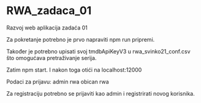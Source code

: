 # RWA_zadaca_01
 Razvoj web aplikacija zadaća 01

Za pokretanje potrebno je prvo napraviti npm run pripremi.

Također je potrebno upisati svoj tmdbApiKeyV3 u rwa_svinko21_conf.csv što omogućava pretraživanje serija.

Zatim npm start. I nakon toga otići na localhost:12000


Podaci za prijavu:
admin rwa
obican rwa

Za registraciju potrebno se prijaviti kao admin i registrirati novog korisnika.

